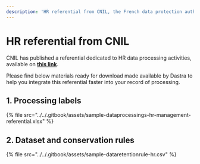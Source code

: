 ```yaml
---
description: 'HR referential from CNIL, the French data protection authorities.'
---
```


# HR referential from CNIL

CNIL has published a referential dedicated to HR data processing activities, available on [**this link**](https://www.cnil.fr/fr/publication-du-referentiel-relatif-la-gestion-des-ressources-humaines).

Please find below materials ready for download made available by Dastra to help you integrate this referential faster into your record of processing.

## 1. Processing labels

{% file src="../../.gitbook/assets/sample-dataprocessings-hr-management-referential.xlsx" %}

## 2. Dataset and conservation rules

{% file src="../../.gitbook/assets/sample-dataretentionrule-hr.csv" %}





